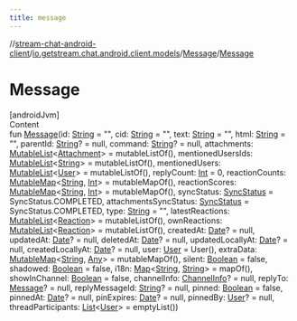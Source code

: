 ```yaml
---
title: message
---
```

//[stream-chat-android-client](../../../index.md)/[io.getstream.chat.android.client.models](../index.md)/[Message](index.md)/[Message](Message.md)



# Message  
[androidJvm]  
Content  
fun [Message](Message.md)(id: [String](https://kotlinlang.org/api/latest/jvm/stdlib/kotlin/-string/index.html) = "", cid: [String](https://kotlinlang.org/api/latest/jvm/stdlib/kotlin/-string/index.html) = "", text: [String](https://kotlinlang.org/api/latest/jvm/stdlib/kotlin/-string/index.html) = "", html: [String](https://kotlinlang.org/api/latest/jvm/stdlib/kotlin/-string/index.html) = "", parentId: [String](https://kotlinlang.org/api/latest/jvm/stdlib/kotlin/-string/index.html)? = null, command: [String](https://kotlinlang.org/api/latest/jvm/stdlib/kotlin/-string/index.html)? = null, attachments: [MutableList](https://kotlinlang.org/api/latest/jvm/stdlib/kotlin.collections/-mutable-list/index.html)&lt;[Attachment](../Attachment/index.md)&gt; = mutableListOf(), mentionedUsersIds: [MutableList](https://kotlinlang.org/api/latest/jvm/stdlib/kotlin.collections/-mutable-list/index.html)&lt;[String](https://kotlinlang.org/api/latest/jvm/stdlib/kotlin/-string/index.html)&gt; = mutableListOf(), mentionedUsers: [MutableList](https://kotlinlang.org/api/latest/jvm/stdlib/kotlin.collections/-mutable-list/index.html)&lt;[User](../User/index.md)&gt; = mutableListOf(), replyCount: [Int](https://kotlinlang.org/api/latest/jvm/stdlib/kotlin/-int/index.html) = 0, reactionCounts: [MutableMap](https://kotlinlang.org/api/latest/jvm/stdlib/kotlin.collections/-mutable-map/index.html)&lt;[String](https://kotlinlang.org/api/latest/jvm/stdlib/kotlin/-string/index.html), [Int](https://kotlinlang.org/api/latest/jvm/stdlib/kotlin/-int/index.html)&gt; = mutableMapOf(), reactionScores: [MutableMap](https://kotlinlang.org/api/latest/jvm/stdlib/kotlin.collections/-mutable-map/index.html)&lt;[String](https://kotlinlang.org/api/latest/jvm/stdlib/kotlin/-string/index.html), [Int](https://kotlinlang.org/api/latest/jvm/stdlib/kotlin/-int/index.html)&gt; = mutableMapOf(), syncStatus: [SyncStatus](../../io.getstream.chat.android.client.utils/SyncStatus/index.md) = SyncStatus.COMPLETED, attachmentsSyncStatus: [SyncStatus](../../io.getstream.chat.android.client.utils/SyncStatus/index.md) = SyncStatus.COMPLETED, type: [String](https://kotlinlang.org/api/latest/jvm/stdlib/kotlin/-string/index.html) = "", latestReactions: [MutableList](https://kotlinlang.org/api/latest/jvm/stdlib/kotlin.collections/-mutable-list/index.html)&lt;[Reaction](../Reaction/index.md)&gt; = mutableListOf(), ownReactions: [MutableList](https://kotlinlang.org/api/latest/jvm/stdlib/kotlin.collections/-mutable-list/index.html)&lt;[Reaction](../Reaction/index.md)&gt; = mutableListOf(), createdAt: [Date](https://developer.android.com/reference/kotlin/java/util/Date.html)? = null, updatedAt: [Date](https://developer.android.com/reference/kotlin/java/util/Date.html)? = null, deletedAt: [Date](https://developer.android.com/reference/kotlin/java/util/Date.html)? = null, updatedLocallyAt: [Date](https://developer.android.com/reference/kotlin/java/util/Date.html)? = null, createdLocallyAt: [Date](https://developer.android.com/reference/kotlin/java/util/Date.html)? = null, user: [User](../User/index.md) = User(), extraData: [MutableMap](https://kotlinlang.org/api/latest/jvm/stdlib/kotlin.collections/-mutable-map/index.html)&lt;[String](https://kotlinlang.org/api/latest/jvm/stdlib/kotlin/-string/index.html), [Any](https://kotlinlang.org/api/latest/jvm/stdlib/kotlin/-any/index.html)&gt; = mutableMapOf(), silent: [Boolean](https://kotlinlang.org/api/latest/jvm/stdlib/kotlin/-boolean/index.html) = false, shadowed: [Boolean](https://kotlinlang.org/api/latest/jvm/stdlib/kotlin/-boolean/index.html) = false, i18n: [Map](https://kotlinlang.org/api/latest/jvm/stdlib/kotlin.collections/-map/index.html)&lt;[String](https://kotlinlang.org/api/latest/jvm/stdlib/kotlin/-string/index.html), [String](https://kotlinlang.org/api/latest/jvm/stdlib/kotlin/-string/index.html)&gt; = mapOf(), showInChannel: [Boolean](https://kotlinlang.org/api/latest/jvm/stdlib/kotlin/-boolean/index.html) = false, channelInfo: [ChannelInfo](../ChannelInfo/index.md)? = null, replyTo: [Message](index.md)? = null, replyMessageId: [String](https://kotlinlang.org/api/latest/jvm/stdlib/kotlin/-string/index.html)? = null, pinned: [Boolean](https://kotlinlang.org/api/latest/jvm/stdlib/kotlin/-boolean/index.html) = false, pinnedAt: [Date](https://developer.android.com/reference/kotlin/java/util/Date.html)? = null, pinExpires: [Date](https://developer.android.com/reference/kotlin/java/util/Date.html)? = null, pinnedBy: [User](../User/index.md)? = null, threadParticipants: [List](https://kotlinlang.org/api/latest/jvm/stdlib/kotlin.collections/-list/index.html)&lt;[User](../User/index.md)&gt; = emptyList())  



